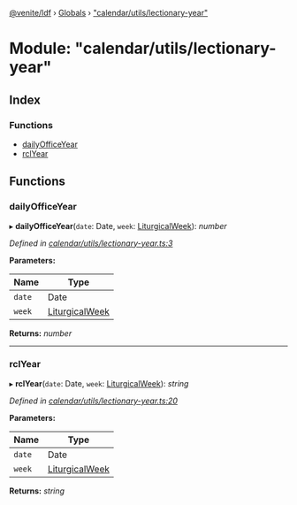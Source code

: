 [@venite/ldf](../README.md) › [Globals](../globals.md) › ["calendar/utils/lectionary-year"](_calendar_utils_lectionary_year_.md)

# Module: "calendar/utils/lectionary-year"

## Index

### Functions

* [dailyOfficeYear](_calendar_utils_lectionary_year_.md#dailyofficeyear)
* [rclYear](_calendar_utils_lectionary_year_.md#rclyear)

## Functions

###  dailyOfficeYear

▸ **dailyOfficeYear**(`date`: Date, `week`: [LiturgicalWeek](../classes/_calendar_liturgical_week_.liturgicalweek.md)): *number*

*Defined in [calendar/utils/lectionary-year.ts:3](https://github.com/gbj/venite/blob/217f0041/ldf/src/calendar/utils/lectionary-year.ts#L3)*

**Parameters:**

Name | Type |
------ | ------ |
`date` | Date |
`week` | [LiturgicalWeek](../classes/_calendar_liturgical_week_.liturgicalweek.md) |

**Returns:** *number*

___

###  rclYear

▸ **rclYear**(`date`: Date, `week`: [LiturgicalWeek](../classes/_calendar_liturgical_week_.liturgicalweek.md)): *string*

*Defined in [calendar/utils/lectionary-year.ts:20](https://github.com/gbj/venite/blob/217f0041/ldf/src/calendar/utils/lectionary-year.ts#L20)*

**Parameters:**

Name | Type |
------ | ------ |
`date` | Date |
`week` | [LiturgicalWeek](../classes/_calendar_liturgical_week_.liturgicalweek.md) |

**Returns:** *string*
